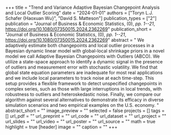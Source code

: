 +++
title = "Trend and Variance Adaptive Bayesian Changepoint Analysis and Local Outlier Scoring"
date = "2024-01-01"
authors = ["Toryn L.J. Schafer {Haoxuan Wu}", "David S. Matteson"]
publication_types = ["2"]
publication = "Journal of Business \& Economic Statistics, (0), _pp. 1--21_, https://doi.org/10.1080/07350015.2024.2362269"
publication_short = "Journal of Business \& Economic Statistics, (0), _pp. 1--21_, https://doi.org/10.1080/07350015.2024.2362269"
abstract = " We adaptively estimate both changepoints and local outlier processes in a Bayesian dynamic linear model with global-local shrinkage priors in a novel model we call Adaptive Bayesian Changepoints with Outliers (ABCO). We utilize a state-space approach to identify a dynamic signal in the presence of outliers and measurement error with stochastic volatility. We find that global state equation parameters are inadequate for most real applications and we include local parameters to track noise at each time-step. This setup provides a flexible framework to detect unspecified changepoints in complex series, such as those with large interruptions in local trends, with robustness to outliers and heteroskedastic noise. Finally, we compare our algorithm against several alternatives to demonstrate its efficacy in diverse simulation scenarios and two empirical examples on the U.S. economy. "
abstract_short = ""
image_preview = ""
selected = false
projects = []
tags = []
url_pdf = ""
url_preprint = ""
url_code = ""
url_dataset = ""
url_project = ""
url_slides = ""
url_video = ""
url_poster = ""
url_source = ""
math = true
highlight = true
[header]
image = ""
caption = ""
+++
